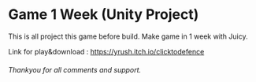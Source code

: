 # Game 1 Week (Unity Project)
This is all project this game before build.
Make game in 1 week with Juicy.

Link for play&download : https://yrush.itch.io/clicktodefence 

###### Thankyou for all comments and support.
